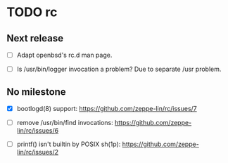 TODO rc
=======


Next release
------------
  - [ ] Adapt openbsd's rc.d man page.
  - [ ] Is /usr/bin/logger invocation a problem?
        Due to separate /usr problem.


No milestone
------------
  - [x] bootlogd(8) support:
        https://github.com/zeppe-lin/rc/issues/7

  - [ ] remove /usr/bin/find invocations:
        https://github.com/zeppe-lin/rc/issues/6

  - [ ] printf() isn't builtin by POSIX sh(1p):
        https://github.com/zeppe-lin/rc/issues/2
